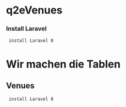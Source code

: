 # q2eVenues


### Install Laravel
```laravel
 install Laravel 8
```

# Wir machen die Tablen 

## Venues 

```laravel
 install Laravel 8
```

